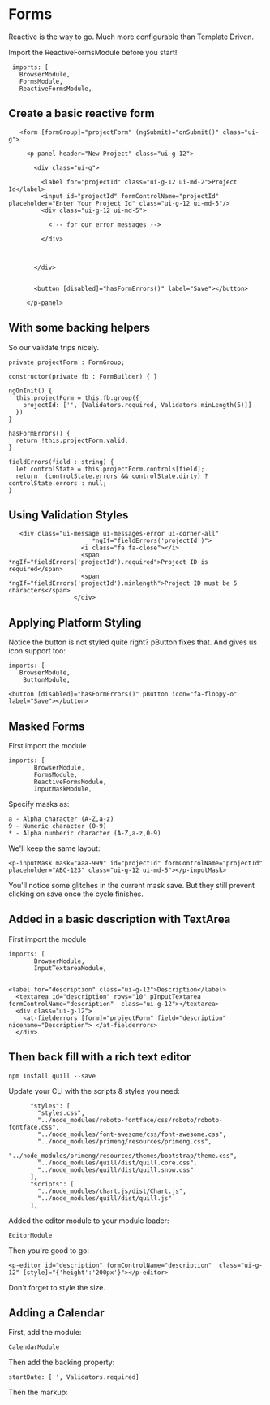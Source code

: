 
# Forms

Reactive is the way to go. Much more configurable than Template Driven.

Import the ReactiveFormsModule before you start!
 
     imports: [
       BrowserModule,
       FormsModule,
       ReactiveFormsModule,
       

## Create a basic reactive form

       <form [formGroup]="projectForm" (ngSubmit)="onSubmit()" class="ui-g">
       
         <p-panel header="New Project" class="ui-g-12">
       
           <div class="ui-g">
       
             <label for="projectId" class="ui-g-12 ui-md-2">Project Id</label>
             <input id="projectId" formControlName="projectId" placeholder="Enter Your Project Id" class="ui-g-12 ui-md-5"/>
             <div class="ui-g-12 ui-md-5">
       
               <!-- for our error messages -->
       
             </div>
       
       
       
           </div>
       
       
           <button [disabled]="hasFormErrors()" label="Save"></button>
       
         </p-panel>


       
## With some backing helpers

So our validate trips nicely.
       
    private projectForm : FormGroup;
  
    constructor(private fb : FormBuilder) { }
  
    ngOnInit() {
      this.projectForm = this.fb.group({
        projectId: ['', [Validators.required, Validators.minLength(5)]]
      })
    }
  
    hasFormErrors() {
      return !this.projectForm.valid;
    }
  
    fieldErrors(field : string) {
      let controlState = this.projectForm.controls[field];
      return  (controlState.errors && controlState.dirty) ? controlState.errors : null;
    }
       
       
## Using Validation Styles

       
       
       <div class="ui-message ui-messages-error ui-corner-all"
                           *ngIf="fieldErrors('projectId')">
                        <i class="fa fa-close"></i>
                        <span *ngIf="fieldErrors('projectId').required">Project ID is required</span>
                        <span *ngIf="fieldErrors('projectId').minlength">Project ID must be 5 characters</span>
                      </div>
       

## Applying Platform Styling

Notice the button is not styled quite right? pButton fixes that. And gives us icon support too:

    imports: [
       BrowserModule,
        ButtonModule,
       
    <button [disabled]="hasFormErrors()" pButton icon="fa-floppy-o" label="Save"></button>       
       
       
## Masked Forms

First import the module

    imports: [
           BrowserModule,
           FormsModule,
           ReactiveFormsModule,
           InputMaskModule,


Specify masks as:

    a - Alpha character (A-Z,a-z)
    9 - Numeric character (0-9)
    * - Alpha numberic character (A-Z,a-z,0-9)
    
We'll keep the same layout:

    <p-inputMask mask="aaa-999" id="projectId" formControlName="projectId" placeholder="ABC-123" class="ui-g-12 ui-md-5"></p-inputMask>
    
You'll notice some glitches in the current mask save. But they still prevent clicking on save once the cycle finishes.

## Added in a basic description with TextArea

First import the module

    imports: [
           BrowserModule,
           InputTextareaModule,


    <label for="description" class="ui-g-12">Description</label>
      <textarea id="description" rows="10" pInputTextarea formControlName="description"  class="ui-g-12"></textarea>
      <div class="ui-g-12">
        <at-fielderrors [form]="projectForm" field="description" nicename="Description"> </at-fielderrors>
      </div>


## Then back fill with a rich text editor


    npm install quill --save
    
Update your CLI with the scripts & styles you need:
    

          "styles": [
            "styles.css",
            "../node_modules/roboto-fontface/css/roboto/roboto-fontface.css",
            "../node_modules/font-awesome/css/font-awesome.css",
            "../node_modules/primeng/resources/primeng.css",
            "../node_modules/primeng/resources/themes/bootstrap/theme.css",
            "../node_modules/quill/dist/quill.core.css",
            "../node_modules/quill/dist/quill.snow.css"
          ],
          "scripts": [
            "../node_modules/chart.js/dist/Chart.js",
            "../node_modules/quill/dist/quill.js"
          ],

Added the editor module to your module loader:

    EditorModule
    
Then you're good to go:

    <p-editor id="description" formControlName="description"  class="ui-g-12" [style]="{'height':'200px'}"></p-editor>
    
Don't forget to style the size.

## Adding a Calendar

First, add the module:

    CalendarModule

Then add the backing property:

    startDate: ['', Validators.required]

Then the markup:

